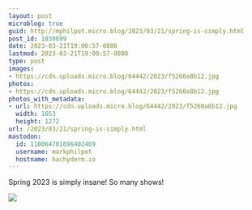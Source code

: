 ```yaml
---
layout: post
microblog: true
guid: http://mphilpot.micro.blog/2023/03/21/spring-is-simply.html
post_id: 1839899
date: 2023-03-21T19:00:57-0800
lastmod: 2023-03-21T19:00:57-0800
type: post
images:
- https://cdn.uploads.micro.blog/64442/2023/f5260a8b12.jpg
photos:
- https://cdn.uploads.micro.blog/64442/2023/f5260a8b12.jpg
photos_with_metadata:
- url: https://cdn.uploads.micro.blog/64442/2023/f5260a8b12.jpg
  width: 1653
  height: 1272
url: /2023/03/21/spring-is-simply.html
mastodon:
  id: 110064701696402469
  username: markphilpot
  hostname: hachyderm.io
---
```

Spring 2023 is simply insane! So many shows!

![](https://micro.markphilpot.com/uploads/2023/f5260a8b12.jpg)

